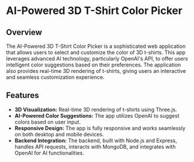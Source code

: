 # AI-Powered 3D T-Shirt Color Picker

## Overview

The AI-Powered 3D T-Shirt Color Picker is a sophisticated web application that allows users to select and customize the color of 3D t-shirts. This app leverages advanced AI technology, particularly OpenAI's API, to offer users intelligent color suggestions based on their preferences. The application also provides real-time 3D rendering of t-shirts, giving users an interactive and seamless customization experience.

## Features

- **3D Visualization:** Real-time 3D rendering of t-shirts using Three.js.
- **AI-Powered Color Suggestions:** The app utilizes OpenAI to suggest colors based on user input.
- **Responsive Design:** The app is fully responsive and works seamlessly on both desktop and mobile devices.
- **Backend Integration:** The backend, built with Node.js and Express, handles API requests, interacts with MongoDB, and integrates with OpenAI for AI functionalities.

